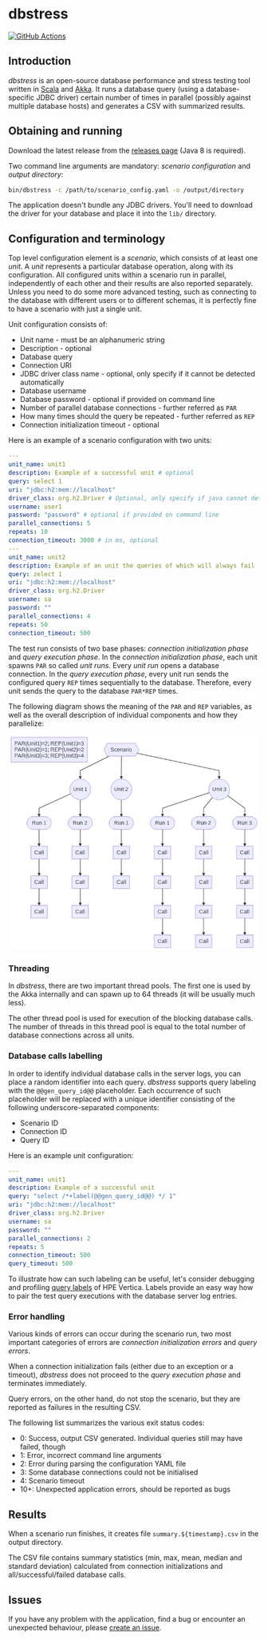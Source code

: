 # dbstress

 [![GitHub Actions](https://github.com/semberal/dbstress/workflows/build/badge.svg)](https://github.com/semberal/dbstress/actions)

## Introduction

_dbstress_ is an open-source database performance and stress testing tool written in
[Scala](http://www.scala-lang.org/) and [Akka](http://akka.io). It runs a database query
(using a database-specific JDBC driver) certain number of times in parallel (possibly against multiple database hosts)
and generates a CSV with summarized results.

## Obtaining and running

Download the latest release from the [releases page](https://github.com/semberal/dbstress/releases) (Java 8 is required).

Two command line arguments are mandatory: _scenario configuration_ and _output directory_:

```bash
bin/dbstress -c /path/to/scenario_config.yaml -o /output/directory
```

The application doesn't bundle any JDBC drivers. You'll need to download the driver for your database and place
it into the `lib/` directory.

## Configuration and terminology

Top level configuration element is a _scenario_, which consists of at least one _unit_.
A _unit_ represents a particular database operation, along with its configuration.
All configured units within a scenario run in parallel, independently of each other and their results are also
reported separately. Unless you need to do some more advanced testing, such as connecting to the database with
different users or to different schemas, it is perfectly fine to have a scenario with just a single unit.

Unit configuration consists of:

* Unit name - must be an alphanumeric string
* Description - optional
* Database query
* Connection URI
* JDBC driver class name - optional, only specify if it cannot be detected automatically
* Database username
* Database password - optional if provided on command line
* Number of parallel database connections - further referred as `PAR`
* How many times should the query be repeated - further referred as `REP`
* Connection initialization timeout - optional

Here is an example of a scenario configuration with two units:

```yaml
---
unit_name: unit1
description: Example of a successful unit # optional
query: select 1
uri: "jdbc:h2:mem://localhost"
driver_class: org.h2.Driver # Optional, only specify if java cannot detect it
username: user1
password: "password" # optional if provided on command line
parallel_connections: 5
repeats: 10
connection_timeout: 3000 # in ms, optional
---
unit_name: unit2
description: Example of an unit the queries of which will always fail
query: zelect 1
uri: "jdbc:h2:mem://localhost"
driver_class: org.h2.Driver
username: sa
password: ""
parallel_connections: 4
repeats: 50
connection_timeout: 500
```

The test run consists of two base phases: _connection initialization phase_ and _query execution phase_.
In the _connection initialization phase_, each unit spawns `PAR` so called _unit runs_.
Every _unit run_ opens a database connection.
In the _query execution phase_, every unit run sends the configured query `REP` times sequentially to the database.
Therefore, every unit sends the query to the database `PAR*REP` times.

The following diagram shows the meaning of the `PAR` and `REP` variables, as well as the overall description of
individual components and how they parallelize:

![Components overview](images/scenario.jpg?raw=true)

### Threading
In _dbstress_, there are two important thread pools. The first one is used by the Akka internally and can spawn up
to 64 threads (it will be usually much less).

The other thread pool is used for execution of the blocking database calls.
The number of threads in this thread pool is equal to the total number of database connections across all units.

### Database calls labelling

In order to identify individual database calls in the server logs, you can place a random identifier into
each query. _dbstress_ supports query labeling with the `@@gen_query_id@@` placeholder. Each occurrence of such
placeholder will be replaced with a unique identifier consisting of the following underscore-separated components:

* Scenario ID
* Connection ID
* Query ID

Here is an example unit configuration:

```yaml
---
unit_name: unit1
description: Example of a successful unit
query: "select /*+label(@@gen_query_id@@) */ 1"
uri: "jdbc:h2:mem://localhost"
driver_class: org.h2.Driver
username: sa
password: ""
parallel_connections: 2
repeats: 5
connection_timeout: 500
query_timeout: 500
```

To illustrate how can such labeling can be useful, let's consider debugging and profiling
[query labels](https://my.vertica.com/docs/7.1.x/HTML/Content/Authoring/AdministratorsGuide/Profiling/HowToLabelQueriesForProfiling.htm)
of HPE Vertica. Labels provide an easy way how to pair the test query executions with the database server log entries.

### Error handling

Various kinds of errors can occur during the scenario run, two most important categories of errors are
_connection initialization errors_ and _query errors_.

When a connection initialization fails (either due to an exception or a timeout),
_dbstress_ does not proceed to the _query execution phase_ and terminates immediately.

Query errors, on the other hand, do not stop the scenario, but they are reported as failures in the resulting CSV.

The following list summarizes the various exit status codes:

* 0: Success, output CSV generated. Individual queries still may have failed, though
* 1: Error, incorrect command line arguments
* 2: Error during parsing the configuration YAML file
* 3: Some database connections could not be initialised
* 4: Scenario timeout
* 10+: Unexpected application errors, should be reported as bugs

## Results

When a scenario run finishes, it creates file `summary.${timestamp}.csv` in the output directory.

The CSV file contains summary statistics (min, max, mean, median and standard deviation) calculated
from connection initializations and all/successful/failed database calls.

## Issues
If you have any problem with the application, find a bug or encounter an unexpected behaviour,
please [create an issue](https://github.com/semberal/dbstress/issues/new).
